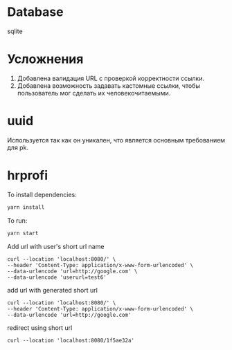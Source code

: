 # Database

sqlite

# Усложнения

1. Добавлена валидация URL с проверкой корректности ссылки.
2. Добавлена возможность задавать кастомные ссылки, чтобы пользователь мог сделать их человекочитаемыми.

# uuid

Используется так как он уникален, что является основным требованием для pk.

# hrprofi

To install dependencies:

```bash
yarn install
```

To run:

```bash
yarn start
```

Add url with user's short url name

```curl
curl --location 'localhost:8080/' \
--header 'Content-Type: application/x-www-form-urlencoded' \
--data-urlencode 'url=http://google.com' \
--data-urlencode 'userurl=test6'
```

add url with generated short url

```curl
curl --location 'localhost:8080/' \
--header 'Content-Type: application/x-www-form-urlencoded' \
--data-urlencode 'url=http://google.com'
```

redirect using short url

```curl
curl --location 'localhost:8080/1f5ae32a'
```
